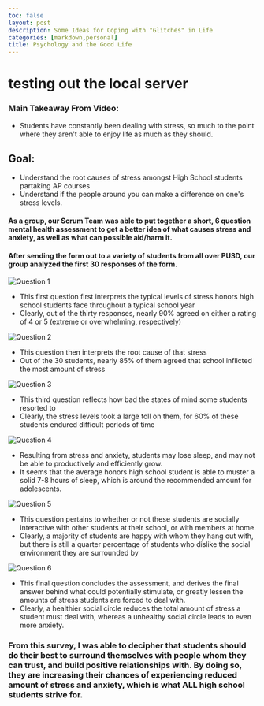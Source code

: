 ```yaml
---
toc: false
layout: post
description: Some Ideas for Coping with "Glitches" in Life
categories: [markdown,personal]
title: Psychology and the Good Life
---
```

# testing out the local server
### Main Takeaway From Video:
- Students have constantly been dealing with stress, so much to the point where they aren't able to enjoy life as much as they should. 

## Goal:
- Understand the root causes of stress amongst High School students partaking AP courses
- Understand if the people around you can make a difference on one's stress levels. 

#### As a group, our Scrum Team was able to put together a short, 6 question mental health assessment to get a better idea of what causes stress and anxiety, as well as what can possible aid/harm it. 

#### After sending the form out to a variety of students from all over PUSD, our group analyzed the first 30 responses of the form. 

![]({{site.baseurl}}/images/stressq1.png "Question 1")

- This first question first interprets the typical levels of stress honors high school students face throughout a typical school year
- Clearly, out of the thirty responses, nearly 90% agreed on either a rating of 4 or 5 (extreme or overwhelming, respectively)

![]({{site.baseurl}}/images/stressq2.png "Question 2")

- This question then interprets the root cause of that stress
- Out of the 30 students, nearly 85% of them agreed that school inflicted the most amount of stress


![]({{site.baseurl}}/images/stressq3.png "Question 3")

- This third question reflects how bad the states of mind some students resorted to
- Clearly, the stress levels took a large toll on them, for 60% of these students endured difficult periods of time


![]({{site.baseurl}}/images/stressq4.png "Question 4")

- Resulting from stress and anxiety, students may lose sleep, and may not be able to productively and efficiently grow.
- It seems that the average honors high school student is able to muster a solid 7-8 hours of sleep, which is around the recommended amount for adolescents. 


![]({{site.baseurl}}/images/stressq5.png "Question 5")

- This question pertains to whether or not these students are socially interactive with other students at their school, or with members at home. 
- Clearly, a majority of students are happy with whom they hang out with, but there is still a quarter percentage of students who dislike the social environment they are surrounded by


![]({{site.baseurl}}/images/stressq6.png "Question 6")

- This final question concludes the assessment, and derives the final answer behind what could potentially stimulate, or greatly lessen the amounts of stress students are forced to deal with.
- Clearly, a healthier social circle reduces the total amount of stress a student must deal with, whereas a unhealthy social circle leads to even more anxiety.


### From this survey, I was able to decipher that students should do their best to surround themselves with people whom they can trust, and build positive relationships with. By doing so, they are increasing their chances of experiencing reduced amount of stress and anxiety, which is what ALL high school students strive for. 
